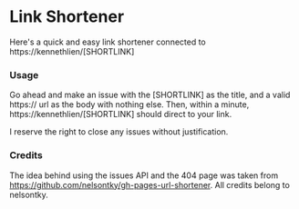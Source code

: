 # Link Shortener
Here's a quick and easy link shortener connected to https://kennethlien/[SHORTLINK]

### Usage
Go ahead and make an issue with the [SHORTLINK] as the title, and a valid https:// url as the body with nothing else. Then, within a minute, https://kennethlien/[SHORTLINK] should direct to your link.

I reserve the right to close any issues without justification.

### Credits
The idea behind using the issues API and the 404 page was taken from https://github.com/nelsontky/gh-pages-url-shortener. All credits belong to nelsontky.
